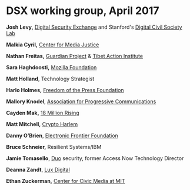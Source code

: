 # DSX working group, April 2017 

**Josh Levy,** [Digital Security Exchange](https://www.digitalsecurityexchange) and Stanford's [Digital Civil Society Lab](https://pacscenter.stanford.edu/digital-civil-society/) 

**Malkia Cyril,** [Center for Media Justice](http://mediajustice.org/)

**Nathan Freitas,** [Guardian Project](http://guardianproject.info/) & [Tibet Action Institute](https://tibetaction.net/)

**Sara Haghdoosti,** [Mozilla Foundation](http://mozilla.org/)

**Matt Holland**, Technology Strategist

**Harlo Holmes,** [Freedom of the Press Foundation](http://freedom.press/)

**Mallory Knodel**, [Association for Progressive Communications](http://apc.org/)

**Cayden Mak,** [18 Million Rising](http://18millionrising.org/)

**Matt Mitchell,** [Crypto Harlem](https://about.me/geminiimatt)

**Danny O’Brien**, [Electronic Frontier Foundation](https://www.eff.org/)

**Bruce Schneier,** Resilient Systems/IBM

**Jamie Tomasello**, [Duo](https://duo.com/) security, former Access Now Technology Director

**Deanna Zandt**, [Lux Digital](http://luxdigital.com/)

**Ethan Zuckerman,** [Center for Civic Media at MIT](https://civic.mit.edu/)

